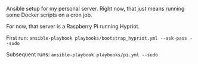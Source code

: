 Ansible setup for my personal server. Right now, that just means running
some Docker scripts on a cron job.

For now, that server is a Raspberry Pi running Hypriot.


First run:
`ansible-playbook playbooks/bootstrap_hypriot.yml --ask-pass --sudo`

Subsequent runs: `ansible-playbook playbooks/pi.yml --sudo`
